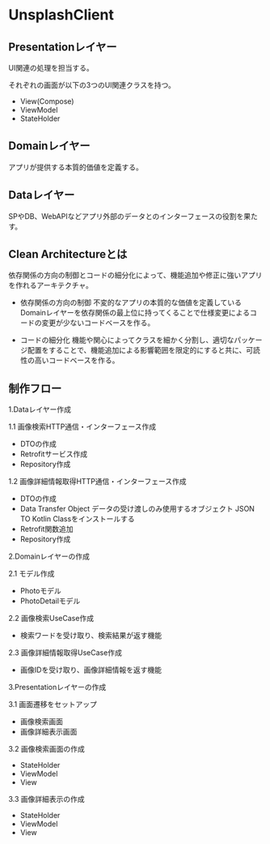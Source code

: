 # UnsplashClient

## Presentationレイヤー
UI関連の処理を担当する。

それぞれの画面が以下の3つのUI関連クラスを持つ。

- View(Compose)
- ViewModel
- StateHolder


## Domainレイヤー
アプリが提供する本質的価値を定義する。


## Dataレイヤー
SPやDB、WebAPIなどアプリ外部のデータとのインターフェースの役割を果たす。

## Clean Architectureとは
依存関係の方向の制御とコードの細分化によって、機能追加や修正に強いアプリを作れるアーキテクチャ。

- 依存関係の方向の制御
不変的なアプリの本質的な価値を定義しているDomainレイヤーを依存関係の最上位に持ってくることで仕様変更によるコードの変更が少ないコードベースを作る。

- コードの細分化
機能や関心によってクラスを細かく分割し、適切なパッケージ配置をすることで、機能追加による影響範囲を限定的にすると共に、可読性の高いコードベースを作る。

## 制作フロー
1.Dataレイヤー作成

1.1 画像検索HTTP通信・インターフェース作成

- DTOの作成
- Retrofitサービス作成
- Repository作成

1.2 画像詳細情報取得HTTP通信・インターフェース作成
- DTOの作成
 - Data Transfer Object
   データの受け渡しのみ使用するオブジェクト
   JSON TO Kotlin Classをインストールする
- Retrofit関数追加
- Repository作成

2.Domainレイヤーの作成

2.1 モデル作成
- Photoモデル
- PhotoDetailモデル

2.2 画像検索UseCase作成
- 検索ワードを受け取り、検索結果が返す機能

2.3 画像詳細情報取得UseCase作成
- 画像IDを受け取り、画像詳細情報を返す機能

3.Presentationレイヤーの作成

3.1 画面遷移をセットアップ

- 画像検索画面
- 画像詳細表示画面

3.2 画像検索画面の作成

- StateHolder
- ViewModel
- View
  
3.3 画像詳細表示の作成
- StateHolder
- ViewModel
- View
